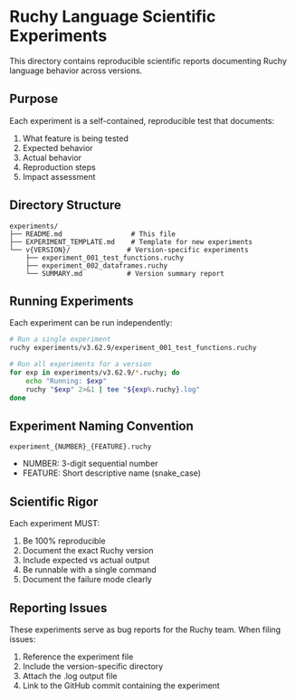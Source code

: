 # Ruchy Language Scientific Experiments

This directory contains reproducible scientific reports documenting Ruchy language behavior across versions.

## Purpose

Each experiment is a self-contained, reproducible test that documents:
1. What feature is being tested
2. Expected behavior
3. Actual behavior
4. Reproduction steps
5. Impact assessment

## Directory Structure

```
experiments/
├── README.md                 # This file
├── EXPERIMENT_TEMPLATE.md    # Template for new experiments
└── v{VERSION}/              # Version-specific experiments
    ├── experiment_001_test_functions.ruchy
    ├── experiment_002_dataframes.ruchy
    └── SUMMARY.md           # Version summary report
```

## Running Experiments

Each experiment can be run independently:

```bash
# Run a single experiment
ruchy experiments/v3.62.9/experiment_001_test_functions.ruchy

# Run all experiments for a version
for exp in experiments/v3.62.9/*.ruchy; do
    echo "Running: $exp"
    ruchy "$exp" 2>&1 | tee "${exp%.ruchy}.log"
done
```

## Experiment Naming Convention

`experiment_{NUMBER}_{FEATURE}.ruchy`

- NUMBER: 3-digit sequential number
- FEATURE: Short descriptive name (snake_case)

## Scientific Rigor

Each experiment MUST:
1. Be 100% reproducible
2. Document the exact Ruchy version
3. Include expected vs actual output
4. Be runnable with a single command
5. Document the failure mode clearly

## Reporting Issues

These experiments serve as bug reports for the Ruchy team. When filing issues:
1. Reference the experiment file
2. Include the version-specific directory
3. Attach the .log output file
4. Link to the GitHub commit containing the experiment